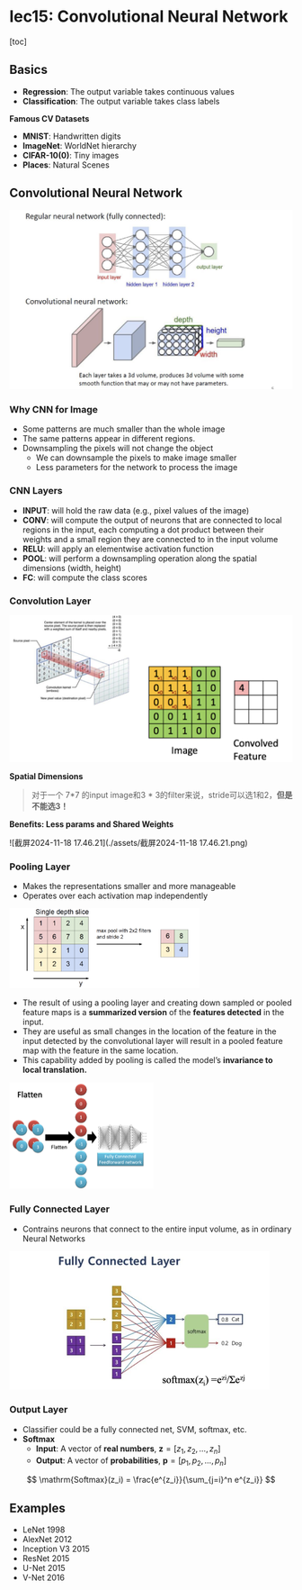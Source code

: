 # lec15: Convolutional Neural Network

[toc]

## Basics

- **Regression**: The output variable takes continuous values
- **Classification**: The output variable takes class labels

**Famous CV Datasets**

- **MNIST**: Handwritten digits
- **ImageNet**: WorldNet hierarchy
- **CIFAR-10(0)**: Tiny images
- **Places**: Natural Scenes

## Convolutional Neural Network

<img src="./assets/截屏2024-11-18 16.31.59.png" alt="截屏2024-11-18 16.31.59" style="zoom: 50%;" />

### Why CNN for Image

- Some patterns are much smaller than the whole image
- The same patterns appear in different regions.
- Downsampling the pixels will not change the object
    - We can downsample the pixels to make image smaller 
    - Less parameters for the network to process the image

### CNN Layers

- **INPUT**: will hold the raw data (e.g., pixel values of the image)
- **CONV**: will compute the output of neurons that are connected to local regions in the input, each computing a dot product between their weights and a small region they are connected to in the input volume
- **RELU**: will apply an elementwise activation function
- **POOL**: will perform a downsampling operation along the spatial dimensions (width, height)
- **FC**: will compute the class scores

### Convolution Layer

<img src="./assets/截屏2024-11-18 17.43.27.png" alt="截屏2024-11-18 17.43.27" style="zoom: 50%;" />

**Spatial Dimensions**

> 对于一个 7*7 的input image和3 * 3的filter来说，stride可以选1和2，**但是不能选3！**

**Benefits: Less params and Shared Weights**

![截屏2024-11-18 17.46.21](./assets/截屏2024-11-18 17.46.21.png)

### Pooling Layer

- Makes the representations smaller and more manageable
- Operates over each activation map independently 

<img src="./assets/截屏2024-11-18 17.49.29.png" alt="截屏2024-11-18 17.49.29" style="zoom: 33%;" />

- The result of using a pooling layer and creating down sampled or pooled feature maps is a **summarized version** of the **features detected** in the input.
- They are useful as small changes in the location of the feature in the input detected by the convolutional layer will result in a pooled feature map with the feature in the same location.
- This capability added by pooling is called the model’s **invariance to local translation.**

<img src="./assets/截屏2024-11-21 09.10.57.png" alt="截屏2024-11-21 09.10.57" style="zoom: 25%;" />

### Fully Connected Layer

- Contrains neurons that connect to the entire input volume, as in ordinary Neural Networks

<img src="./assets/截屏2024-11-21 09.32.05.png" alt="截屏2024-11-21 09.32.05" style="zoom:50%;" />

### Output Layer

- Classifier could be a fully connected net, SVM, softmax, etc.
- **Softmax**
    - **Input**: A vector of **real numbers**, $\mathbf{z} = [z_1, z_2, \dots,z_n]$
    - **Output**: A vector of **probabilities**, $\mathbf{p}= [p_1,p_2,\dots,p_n]$

$$
\mathrm{Softmax}(z_i) = \frac{e^{z_i}}{\sum_{j=i}^n e^{z_i}}
$$

## Examples

- LeNet 1998
- AlexNet 2012
- Inception V3 2015
- ResNet 2015
- U-Net 2015
- V-Net 2016



